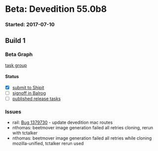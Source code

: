 # Beta: Devedition 55.0b8

### Started: 2017-07-10

## Build 1

### Beta Graph
[task group](https://tools.taskcluster.net/push-inspector/#/ON0YzpO6RCyVGj7zOYNICg)


#### Status
- [x] [submit to Shipit](https://wiki.mozilla.org/Release:Release_Automation_on_Mercurial:Starting_a_Release#Submit_to_Ship_It)
- [ ] [signoff in Balrog](../how-tos/relpro.md#3-signoffs)
- [ ] [published release tasks](../how-tos/relpro.md#4-publish-release)

### Issues
- rail: [Bug 1379730](https://bugzil.la/1379730) - update devedition mac routes
- nthomas: beetmover image generation failed all retries cloning, rerun with tctalker
- nthomas: beetmover image generation failed all retries while cloning mozilla-unified, tctalker rerun used



